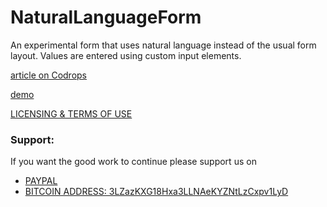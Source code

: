 
NaturalLanguageForm
=========

An experimental form that uses natural language instead of the usual form layout. Values are entered using custom input elements.

[article on Codrops](http://tympanus.net/codrops/?p=15139)

[demo](http://tympanus.net/Tutorials/NaturalLanguageForm/)

[LICENSING & TERMS OF USE](http://tympanus.net/codrops/licensing/)
### Support:

If you want the good work to continue please support us on

* [PAYPAL](https://www.paypal.me/ishandutta2007)
* [BITCOIN ADDRESS: 3LZazKXG18Hxa3LLNAeKYZNtLzCxpv1LyD](https://www.coinbase.com/join/5a8e4a045b02c403bc3a9c0c)
